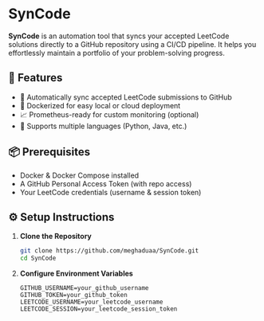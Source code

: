 # SynCode

**SynCode** is an automation tool that syncs your accepted LeetCode solutions directly to a GitHub repository using a CI/CD pipeline. It helps you effortlessly maintain a portfolio of your problem-solving progress.

## 🚀 Features

- 🔁 Automatically sync accepted LeetCode submissions to GitHub  
- 🐳 Dockerized for easy local or cloud deployment  
- 📈 Prometheus-ready for custom monitoring (optional)  
- 💬 Supports multiple languages (Python, Java, etc.)

## 📦 Prerequisites

- Docker & Docker Compose installed  
- A GitHub Personal Access Token (with repo access)  
- Your LeetCode credentials (username & session token)

## ⚙️ Setup Instructions

1. **Clone the Repository**

   ```bash
   git clone https://github.com/meghaduaa/SynCode.git
   cd SynCode

2. **Configure Environment Variables**
   ```
   GITHUB_USERNAME=your_github_username
   GITHUB_TOKEN=your_github_token
   LEETCODE_USERNAME=your_leetcode_username
   LEETCODE_SESSION=your_leetcode_session_token

